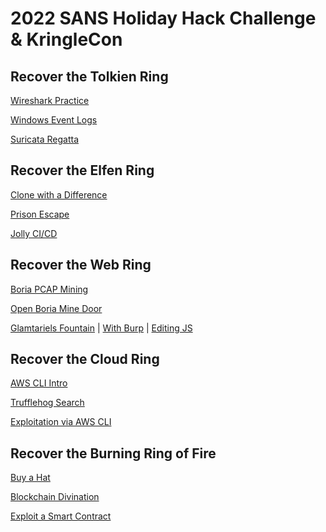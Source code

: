 # 2022 SANS Holiday Hack Challenge &amp; KringleCon
## Recover the Tolkien Ring
[Wireshark Practice](Wireshark%20Practice%20(Tolkien%20Ring%201).txt)

[Windows Event Logs](Windows%20Event%20Logs%20(Tolkien%20Ring%202).txt)

[Suricata Regatta](Suricata%20Regatta%20(Tolkien%20Ring%203).txt)

## Recover the Elfen Ring
[Clone with a Difference](Clone%20with%20a%20Difference%20(Elfen%20Ring%201).txt)

[Prison Escape](Prison%20Escape%20(Elfen%20Ring%202).txt)

[Jolly CI/CD](Jolly%20CICD%20(Elfen%20Ring%203).txt)

## Recover the Web Ring
[Boria PCAP Mining](Boria%20PCAP%20Mining%20(Web%20Ring%201).txt)

[Open Boria Mine Door](Open%20Boria%20Mine%20Door%20(Web%20Ring%202).txt)

[Glamtariels Fountain](Glamtariels%20Fountain%20(Web%20Ring%203).txt)
 | [With Burp](Glamtariels%20Fountain%20with%20Burp%20Suite.txt)
 | [Editing JS](Glamtariels%20Fountain%20Editing%20JS.txt)

## Recover the Cloud Ring
[AWS CLI Intro](AWS%20CLI%20Intro%20(Cloud%20Ring%201).txt)

[Trufflehog Search](Trufflehog%20Search%20(Cloud%20Ring%202).txt)

[Exploitation via AWS CLI](Exploitation%20via%20AWS%20CLI%20(Cloud%20Ring%203).txt)

## Recover the Burning Ring of Fire
[Buy a Hat](Buy%20a%20Hat%20(Burning%20Ring%20of%20Fire%201).txt)

[Blockchain Divination](Blockchain%20Divination%20(Burning%20Ring%20of%20Fire%202).txt)

[Exploit a Smart Contract](Exploit%20a%20Smart%20Contract%20(Burning%20Ring%20of%20Fire%203).txt)
